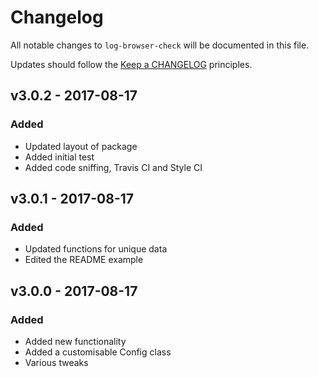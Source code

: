 # Changelog

All notable changes to `log-browser-check` will be documented in this file.

Updates should follow the [Keep a CHANGELOG](http://keepachangelog.com/) principles.

## v3.0.2 - 2017-08-17

### Added
- Updated layout of package
- Added initial test
- Added code sniffing, Travis CI and Style CI

## v3.0.1 - 2017-08-17

### Added
- Updated functions for unique data
- Edited the README example

## v3.0.0 - 2017-08-17

### Added
- Added new functionality
- Added a customisable Config class
- Various tweaks
